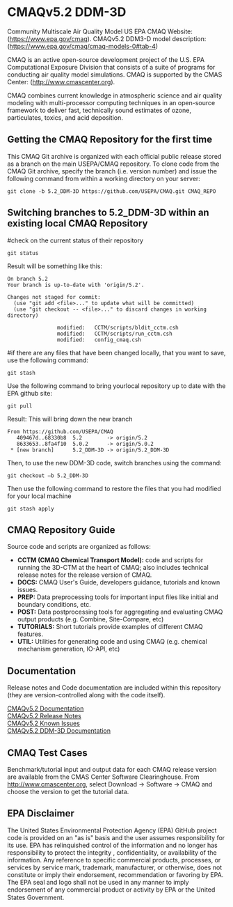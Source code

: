 CMAQv5.2 DDM-3D
========

Community Multiscale Air Quality Model US EPA CMAQ Website: (https://www.epa.gov/cmaq). 
CMAQv5.2 DDM3-D model description: (https://www.epa.gov/cmaq/cmaq-models-0#tab-4)

CMAQ is an active open-source development project of the U.S. EPA Computational Exposure Division
that consists of a suite of programs for conducting air quality model simulations.
CMAQ is supported by the CMAS Center: (http://www.cmascenter.org).

CMAQ combines current knowledge in atmospheric science and air quality modeling with multi-processor
computing techniques in an open-source framework to deliver fast, technically sound estimates of ozone,
particulates, toxics, and acid deposition.

## Getting the CMAQ Repository for the first time
This CMAQ Git archive is organized with each official public release stored as a branch on the main USEPA/CMAQ repository.
To clone code from the CMAQ Git archive, specify the branch (i.e. version number) and issue the following command from within
a working directory on your server:

```
git clone -b 5.2_DDM-3D https://github.com/USEPA/CMAQ.git CMAQ_REPO
```

## Switching branches to 5.2_DDM-3D within an existing local CMAQ Repository
#check on the current status of their repository

```
git status
```
 
Result will be something like this:

``` 
On branch 5.2
Your branch is up-to-date with 'origin/5.2'.
 
Changes not staged for commit:
  (use "git add <file>..." to update what will be committed)
  (use "git checkout -- <file>..." to discard changes in working directory)
 
                modified:   CCTM/scripts/bldit_cctm.csh
                modified:   CCTM/scripts/run_cctm.csh
                modified:   config_cmaq.csh
``` 
 
#if there are any files that have been changed locally, that you want to save, use the following command:

```
git stash
```
 
Use the following command to bring yourlocal repository up to date with the EPA github site:

```
git pull
```
 
Result: This will bring down the new branch

``` 
From https://github.com/USEPA/CMAQ
   409467d..68330b8  5.2        -> origin/5.2
   8633653..8fa4f10  5.0.2      -> origin/5.0.2
 * [new branch]      5.2_DDM-3D -> origin/5.2_DDM-3D
``` 
 
Then, to use the new DDM-3D code, switch branches using the command:

```
git checkout –b 5.2_DDM-3D
```
 
Then use the following command to restore the files that you had modified for your local machine

```
git stash apply
```

## CMAQ Repository Guide
Source code and scripts are organized as follows:
* **CCTM (CMAQ Chemical Transport Model):** code and scripts for running the 3D-CTM at the heart of CMAQ; also includes technical release notes for the release version of CMAQ.
* **DOCS:** CMAQ User's Guide, developers guidance, tutorials and known issues.
* **PREP:** Data preprocessing tools for important input files like initial and boundary conditions, etc.
* **POST:** Data postprocessing tools for aggregating and evaluating CMAQ output products (e.g. Combine, Site-Compare, etc)
* **TUTORIALS:** Short tutorials provide examples of different CMAQ features.
* **UTIL:** Utilities for generating code and using CMAQ (e.g. chemical mechanism generation, IO-API, etc)

## Documentation
Release notes and Code documentation are included within this repository (they are version-controlled along with the code itself).  

[CMAQv5.2 Documentation](DOCS/README.md)   
[CMAQv5.2 Release Notes](CCTM/docs/Release_Notes/README.md)   
[CMAQv5.2 Known Issues](DOCS/Known_Issues/README.md)  
[CMAQv5.2 DDM-3D Documentation](DOCS/Instrumented_Docs/CMAQ_DDM.md)

## CMAQ Test Cases
Benchmark/tutorial input and output data for each CMAQ release version are available from the CMAS Center Software Clearinghouse. From http://www.cmascenter.org, select Download -> Software -> CMAQ and choose the version to get the tutorial data.  

## EPA Disclaimer
The United States Environmental Protection Agency (EPA) GitHub project code is provided on an "as is" basis and the user assumes responsibility for its use. EPA has relinquished control of the information and no longer has responsibility to protect the integrity , confidentiality, or availability of the information. Any reference to specific commercial products, processes, or services by service mark, trademark, manufacturer, or otherwise, does not constitute or imply their endorsement, recommendation or favoring by EPA. The EPA seal and logo shall not be used in any manner to imply endorsement of any commercial product or activity by EPA or the United States Government.    [<img src="https://licensebuttons.net/p/mark/1.0/88x31.png" width="50" height="15">](https://creativecommons.org/publicdomain/zero/1.0/)
